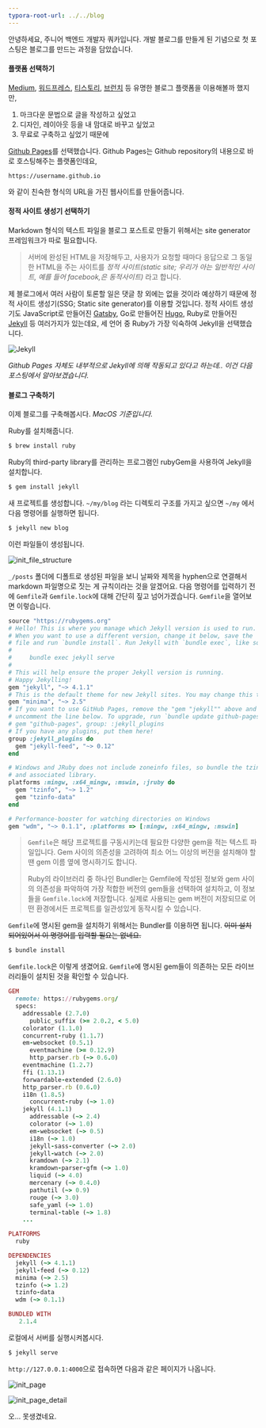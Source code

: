 ```yaml
---
typora-root-url: ../../blog
---
```


안녕하세요, 주니어 백엔드 개발자 쿼카입니다. 개발 블로그를 만들게 된 기념으로 첫 포스팅은 블로그를 만드는 과정을  담았습니다.

#### 플랫폼 선택하기

[Medium](https://medium.com/), [워드프레스](https://wordpress.com/), [티스토리](https://www.tistory.com/), [브런치](https://brunch.co.kr/) 등 유명한 블로그 플랫폼을 이용해볼까 했지만,

1. 마크다운 문법으로 글을 작성하고 싶었고
2. 디자인, 레이아웃 등을 내 맘대로 바꾸고 싶었고
3. 무료로 구축하고 싶었기 때문에

[Github Pages](https://pages.github.com/)를 선택했습니다. Github Pages는 Github repository의 내용으로 바로 호스팅해주는 플랫폼인데요,

```
https://username.github.io
```

와 같이 친숙한 형식의 URL을 가진 웹사이트를 만들어줍니다.

#### 정적 사이트 생성기 선택하기

Markdown 형식의 텍스트 파일을 블로그 포스트로 만들기 위해서는 site generator 프레임워크가 따로 필요합니다.

>  서버에 완성된 HTML을 저장해두고, 사용자가 요청할 때마다 응답으로 그 동일한 HTML을 주는 사이트를 *정적 사이트(static site; 우리가 아는 일반적인 사이트, 예를 들어 facebook,은 동적사이트)* 라고 합니다.

제 블로그에서 여러 사람이 토론할 일은 댓글 창 외에는 없을 것이라 예상하기 때문에 정적 사이트 생성기(SSG; Static site generator)를 이용할 것입니다. 정적 사이트 생성기도 JavaScript로 만들어진 [Gatsby](https://www.gatsbyjs.com/), Go로 만들어진 [Hugo](https://gohugo.io/), Ruby로 만들어진 [Jekyll](https://jekyllrb.com/) 등 여러가지가 있는데요, 세 언어 중 Ruby가 가장 익숙하여 Jekyll을 선택했습니다.

![Jekyll](/images/2021-04-11/jekyll.png)

*Github Pages 자체도 내부적으로 Jekyll에 의해 작동되고 있다고 하는데.. 이건 다음 포스팅에서 알아보겠습니다.*

#### 블로그 구축하기

이제 블로그를 구축해봅시다. *MacOS 기준입니다.*

Ruby를 설치해줍니다.

```bash
$ brew install ruby
```

Ruby의 third-party library를 관리하는 프로그램인 rubyGem을 사용하여 Jekyll을 설치합니다.

```bash
$ gem install jekyll
```

새 프로젝트를 생성합니다. `~/my/blog` 라는 디렉토리 구조를 가지고 싶으면 `~/my` 에서 다음 명령어를 실행하면 됩니다.

```bash
$ jekyll new blog
```

이런 파일들이 생성됩니다.

![init_file_structure](/images/2021-04-11/init_file_structure.png)

`_/posts` 폴더에 디폴트로 생성된 파일을 보니 날짜와 제목을 hyphen으로 연결해서 markdown 파일명으로 짓는 게 규칙이라는 것을 알겠어요. 다음 명령어를 입력하기 전에 `Gemfile`과 `Gemfile.lock`에 대해 간단히 짚고 넘어가겠습니다.  `Gemfile`을 열어보면 이렇습니다.

```ruby
source "https://rubygems.org"
# Hello! This is where you manage which Jekyll version is used to run.
# When you want to use a different version, change it below, save the
# file and run `bundle install`. Run Jekyll with `bundle exec`, like so:
#
#     bundle exec jekyll serve
#
# This will help ensure the proper Jekyll version is running.
# Happy Jekylling!
gem "jekyll", "~> 4.1.1"
# This is the default theme for new Jekyll sites. You may change this to anything you like.
gem "minima", "~> 2.5"
# If you want to use GitHub Pages, remove the "gem "jekyll"" above and
# uncomment the line below. To upgrade, run `bundle update github-pages`.
# gem "github-pages", group: :jekyll_plugins
# If you have any plugins, put them here!
group :jekyll_plugins do
  gem "jekyll-feed", "~> 0.12"
end

# Windows and JRuby does not include zoneinfo files, so bundle the tzinfo-data gem
# and associated library.
platforms :mingw, :x64_mingw, :mswin, :jruby do
  gem "tzinfo", "~> 1.2"
  gem "tzinfo-data"
end

# Performance-booster for watching directories on Windows
gem "wdm", "~> 0.1.1", :platforms => [:mingw, :x64_mingw, :mswin]
```

> `Gemfile`은 해당 프로젝트를 구동시키는데 필요한 다양한 gem을 적는 텍스트 파일입니다. Gem 사이의 의존성을 고려하여 최소 어느 이상의 버전을 설치해야 할 땐 gem 이름 옆에 명시하기도 합니다.
>
> Ruby의 라이브러리 중 하나인 Bundler는 Gemfile에 작성된 정보와 gem 사이의 의존성을 파악하여 가장 적합한 버전의 gem들을 선택하여 설치하고, 이 정보들을 `Gemfile.lock`에 저장합니다. 실제로 사용되는 gem 버전이 저장되므로 어떤 환경에서든 프로젝트를 일관성있게 동작시킬 수 있습니다.

`Gemfile`에 명시된 gem을 설치하기 위해서는 Bundler를 이용하면 됩니다. ~~이미 설치되어있어서 이 명령어를 입력할 필요는 없네요.~~

```bash
$ bundle install
```

`Gemfile.lock`은 이렇게 생겼어요. `Gemfile`에 명시된 gem들이 의존하는 모든 라이브러리들이 설치된 것을 확인할 수 있습니다.

```ruby
GEM
  remote: https://rubygems.org/
  specs:
    addressable (2.7.0)
      public_suffix (>= 2.0.2, < 5.0)
    colorator (1.1.0)
    concurrent-ruby (1.1.7)
    em-websocket (0.5.1)
      eventmachine (>= 0.12.9)
      http_parser.rb (~> 0.6.0)
    eventmachine (1.2.7)
    ffi (1.13.1)
    forwardable-extended (2.6.0)
    http_parser.rb (0.6.0)
    i18n (1.8.5)
      concurrent-ruby (~> 1.0)
    jekyll (4.1.1)
      addressable (~> 2.4)
      colorator (~> 1.0)
      em-websocket (~> 0.5)
      i18n (~> 1.0)
      jekyll-sass-converter (~> 2.0)
      jekyll-watch (~> 2.0)
      kramdown (~> 2.1)
      kramdown-parser-gfm (~> 1.0)
      liquid (~> 4.0)
      mercenary (~> 0.4.0)
      pathutil (~> 0.9)
      rouge (~> 3.0)
      safe_yaml (~> 1.0)
      terminal-table (~> 1.8)
    ...

PLATFORMS
  ruby

DEPENDENCIES
  jekyll (~> 4.1.1)
  jekyll-feed (~> 0.12)
  minima (~> 2.5)
  tzinfo (~> 1.2)
  tzinfo-data
  wdm (~> 0.1.1)

BUNDLED WITH
   2.1.4
```

로컬에서 서버를 실행시켜봅시다.

```bash
$ jekyll serve
```

`http://127.0.0.1:4000`으로 접속하면 다음과 같은 페이지가 나옵니다.

![init_page](/images/2021-04-11/init_page.png)

![init_page_detail](/images/2021-04-11/init_page_detail.png)

오... 못생겼네요.

